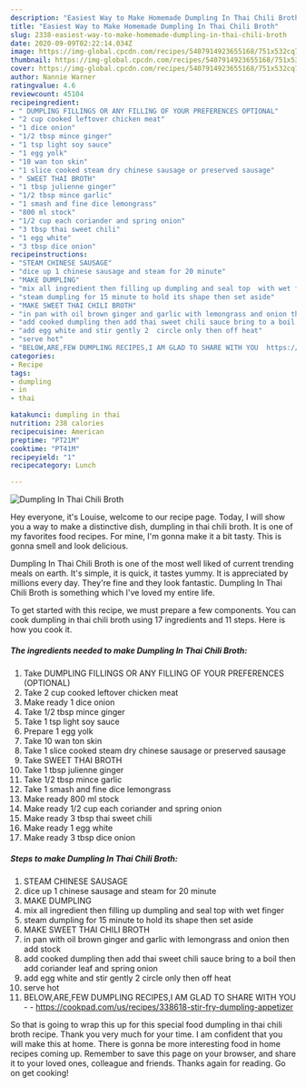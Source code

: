 ```yaml
---
description: "Easiest Way to Make Homemade Dumpling In Thai Chili Broth"
title: "Easiest Way to Make Homemade Dumpling In Thai Chili Broth"
slug: 2338-easiest-way-to-make-homemade-dumpling-in-thai-chili-broth
date: 2020-09-09T02:22:14.034Z
image: https://img-global.cpcdn.com/recipes/5407914923655168/751x532cq70/dumpling-in-thai-chili-broth-recipe-main-photo.jpg
thumbnail: https://img-global.cpcdn.com/recipes/5407914923655168/751x532cq70/dumpling-in-thai-chili-broth-recipe-main-photo.jpg
cover: https://img-global.cpcdn.com/recipes/5407914923655168/751x532cq70/dumpling-in-thai-chili-broth-recipe-main-photo.jpg
author: Nannie Warner
ratingvalue: 4.6
reviewcount: 45104
recipeingredient:
- " DUMPLING FILLINGS OR ANY FILLING OF YOUR PREFERENCES OPTIONAL"
- "2 cup cooked leftover chicken meat"
- "1 dice onion"
- "1/2 tbsp mince ginger"
- "1 tsp light soy sauce"
- "1 egg yolk"
- "10 wan ton skin"
- "1 slice cooked steam dry chinese sausage or preserved sausage"
- " SWEET THAI BROTH"
- "1 tbsp julienne ginger"
- "1/2 tbsp mince garlic"
- "1 smash and fine dice lemongrass"
- "800 ml stock"
- "1/2 cup each coriander and spring onion"
- "3 tbsp thai sweet chili"
- "1 egg white"
- "3 tbsp dice onion"
recipeinstructions:
- "STEAM CHINESE SAUSAGE"
- "dice up 1 chinese sausage and steam for 20 minute"
- "MAKE DUMPLING"
- "mix all ingredient then filling up dumpling and seal top  with wet finger"
- "steam dumpling for 15 minute to hold its shape then set aside"
- "MAKE SWEET THAI CHILI BROTH"
- "in pan with oil brown ginger and garlic with lemongrass and onion then add stock"
- "add cooked dumpling then add thai sweet chili sauce bring to a boil then add coriander leaf and spring onion"
- "add egg white and stir gently 2  circle only then off heat"
- "serve hot"
- "BELOW,ARE,FEW DUMPLING RECIPES,I AM GLAD TO SHARE WITH YOU  https://cookpad.com/us/recipes/338618-stir-fry-dumpling-appetizer"
categories:
- Recipe
tags:
- dumpling
- in
- thai

katakunci: dumpling in thai 
nutrition: 238 calories
recipecuisine: American
preptime: "PT21M"
cooktime: "PT41M"
recipeyield: "1"
recipecategory: Lunch

---
```



![Dumpling In Thai Chili Broth](https://img-global.cpcdn.com/recipes/5407914923655168/751x532cq70/dumpling-in-thai-chili-broth-recipe-main-photo.jpg)

Hey everyone, it's Louise, welcome to our recipe page. Today, I will show you a way to make a distinctive dish, dumpling in thai chili broth. It is one of my favorites food recipes. For mine, I'm gonna make it a bit tasty. This is gonna smell and look delicious.



Dumpling In Thai Chili Broth is one of the most well liked of current trending meals on earth. It's simple, it is quick, it tastes yummy. It is appreciated by millions every day. They're fine and they look fantastic. Dumpling In Thai Chili Broth is something which I've loved my entire life.


To get started with this recipe, we must prepare a few components. You can cook dumpling in thai chili broth using 17 ingredients and 11 steps. Here is how you cook it.

<!--inarticleads1-->

##### The ingredients needed to make Dumpling In Thai Chili Broth:

1. Take  DUMPLING FILLINGS OR ANY FILLING OF YOUR PREFERENCES (OPTIONAL)
1. Take 2 cup cooked leftover chicken meat
1. Make ready 1 dice onion
1. Take 1/2 tbsp mince ginger
1. Take 1 tsp light soy sauce
1. Prepare 1 egg yolk
1. Take 10 wan ton skin
1. Take 1 slice cooked steam dry chinese sausage or preserved sausage
1. Take  SWEET THAI BROTH
1. Take 1 tbsp julienne ginger
1. Take 1/2 tbsp mince garlic
1. Take 1 smash and fine dice lemongrass
1. Make ready 800 ml stock
1. Make ready 1/2 cup each coriander and spring onion
1. Make ready 3 tbsp thai sweet chili
1. Make ready 1 egg white
1. Make ready 3 tbsp dice onion




<!--inarticleads2-->

##### Steps to make Dumpling In Thai Chili Broth:

1. STEAM CHINESE SAUSAGE
1. dice up 1 chinese sausage and steam for 20 minute
1. MAKE DUMPLING
1. mix all ingredient then filling up dumpling and seal top  with wet finger
1. steam dumpling for 15 minute to hold its shape then set aside
1. MAKE SWEET THAI CHILI BROTH
1. in pan with oil brown ginger and garlic with lemongrass and onion then add stock
1. add cooked dumpling then add thai sweet chili sauce bring to a boil then add coriander leaf and spring onion
1. add egg white and stir gently 2  circle only then off heat
1. serve hot
1. BELOW,ARE,FEW DUMPLING RECIPES,I AM GLAD TO SHARE WITH YOU -  - https://cookpad.com/us/recipes/338618-stir-fry-dumpling-appetizer




So that is going to wrap this up for this special food dumpling in thai chili broth recipe. Thank you very much for your time. I am confident that you will make this at home. There is gonna be more interesting food in home recipes coming up. Remember to save this page on your browser, and share it to your loved ones, colleague and friends. Thanks again for reading. Go on get cooking!
